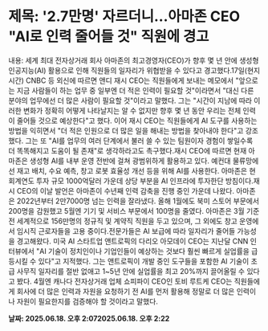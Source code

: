 # **제목: '2.7만명' 자르더니…아마존 CEO "AI로 인력 줄어들 것" 직원에 경고**

  내용: 세계 최대 전자상거래 회사 아마존의 최고경영자(CEO)가 향후 몇 년 안에 생성형 인공지능(AI) 활용으로 인해 직원들의 일자리가 위협받을 수 있다고 경고했다.17일(현지시간) CNBC 등 외신에 따르면 앤디 재시 CEO는 직원들에게 보내는 메모에서 "앞으로는 지금 사람들이 하는 업무 중 일부엔 더 적은 인력이 필요할 것"이라면서 "대신 다른 분야의 업무에선 더 많은 사람이 필요할 것"이라고 말했다. 그는 "시간이 지남에 따라 이러한 변화가 정확히 어떻게 나타날지는 알 수 없지만 향후 몇 년 동안 우리는 전체 인력이 줄어들 것으로 예상한다"고 했다. 이어 재시 CEO는 직원들에게 AI 도구를 사용하는 방법을 익히면서 "더 적은 인원으로 더 많은 일을 해내는 방법을 찾아내야 한다"고 강조했다. 그는 또 "AI를 업무의 여러 단계에서 불러 쓸 수 있는 팀원이자 경험이 쌓일수록 더 똑똑해지고 도움이 될 존재"로 생각하라고도 촉구했다.재시 CEO에 따르면 현재 아마존은 생성형 AI를 내부 운영 전반에 걸쳐 광범위하게 활용하고 있다. 예컨대 물류망에선 재고 배치, 수요 예측, 창고 로봇 효율성 개선 등을 위해 AI를 사용한다. 아마존은 현 회계연도 투자 규모 1000억달러 가운데 상당 부분을 AI 인프라에 투자한단 방침이다.재시 CEO의 이날 발언은 아마존이 수년째 인력 감축을 진행 중인 가운데 나왔다. 아마존은 2022년부터 2만7000명 넘는 인력을 잘라냈다. 올해 1월에도 북미 스토어 부문에서 200명을 감원했고 5월엔 기기 및 서비스 부문에서 100명을 줄였다. 아마존은 3월 기준 전 세계적으로 156만명의 정규직 및 계약직 직원을 두고 있으며, 그 외에도 창고 운영에서 임시직 근로자들을 고용 중이다.전문가들은 AI 보급에 따라 일자리가 줄어들 가능성을 경고해왔다. 미국 AI 스타트업 앤트로픽의 다리오 아모데이 CEO는 지난달 CNN 인터뷰에서 "AI 기술이 정치인이나 기업인들이 예상하는 것보다 훨씬 빠르게 실업률을 급등시킬 수 있다"고 지적했다. 그는 앤트로픽이 개발 중인 도구들을 포함한 AI 기술이 초급 사무직 일자리를 절반 없애고 1~5년 안에 실업률을 최고 20%까지 끌어올릴 수 있다고 봤다. 4월엔 캐나다 전자상거래 업체 쇼피파이 CEO인 토비 루트케 CEO는 직원들에게 회사에 더 많은 인력과 자원을 요청하기 전 AI를 먼저 활용해 정말로 더 많은 인력이나 자원이 필요한지를 검증해야 할 것이라고 말했다.

  **날짜: 2025.06.18. 오후 2:072025.06.18. 오후 2:22**